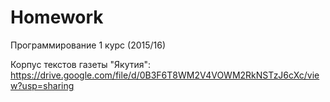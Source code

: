 # Homework
Программирование 1 курс (2015/16)

Корпус текстов газеты "Якутия": https://drive.google.com/file/d/0B3F6T8WM2V4VOWM2RkNSTzJ6cXc/view?usp=sharing
